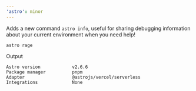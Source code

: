 ```yaml
---
'astro': minor
---
```


Adds a new command `astro info`, useful for sharing debugging information about your current environment when you need help!

```shell
astro rage
```

Output

```
Astro version            v2.6.6
Package manager          pnpm
Adapter                  @astrojs/vercel/serverless
Integrations             None
```
